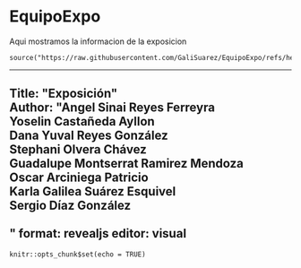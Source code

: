# EquipoExpo
Aqui mostramos la informacion de la exposicion 
```
source("https://raw.githubusercontent.com/GaliSuarez/EquipoExpo/refs/heads/main/Exposicion.qmd")

```
---
Title: "Exposición"<br>
Author: 
        "Angel Sinai Reyes Ferreyra <br>
         Yoselin Castañeda Ayllon <br>
         Dana Yuval Reyes González <br>
         Stephani Olvera Chávez <br>
         Guadalupe Montserrat Ramirez Mendoza <br>
         Oscar  Arciniega Patricio <br>
         Karla Galilea Suárez Esquivel <br>
         Sergio Díaz González <br><br>"
format: revealjs
editor: visual
---

```{r setup, include=FALSE}
knitr::opts_chunk$set(echo = TRUE)

```

<style>
 p {
 text-align: justify;
}
</style>

